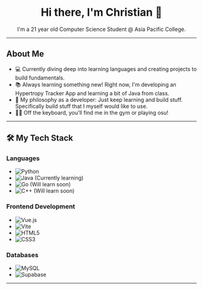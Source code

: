 <h1 align="center">Hi there, I'm Christian 👋</h1>

<p align="center">I'm a 21 year old Computer Science Student @ Asia Pacific College. </p>

---

## About Me

*   💻 Currently diving deep into learning languages and creating projects to build fundamentals.
*   📚 Always learning something new! Right now, I'm developing an Hypertropy Tracker App and learning a bit of Java from class.
*   🧠 My philosophy as a developer: Just keep learning and build stuff. Specifically build stuff that I myself would like to use.
*   🏋️‍♂️ Off the keyboard, you'll find me in the gym or playing osu!   
---

## 🛠️ My Tech Stack

### Languages
*   <img src="https://img.shields.io/badge/Python-3776AB?style=for-the-badge&logo=python&logoColor=white" alt="Python"/>
*   <img src="https://img.shields.io/badge/Java-007396?style=for-the-badge&logo=java&logoColor=white" alt="Java"/> (Currently learning)
*   <img src="https://img.shields.io/badge/Go-00ADD8?style=for-the-badge&logo=go&logoColor=white" alt="Go"/> (Will learn soon)
*   <img src="https://img.shields.io/badge/C%2B%2B-00599C?style=for-the-badge&logo=c%2B%2B&logoColor=white" alt="C++"/> (Will learn soon)

### Frontend Development
*   <img src="https://img.shields.io/badge/Vue.js-4FC08D?style=for-the-badge&logo=vuedotjs&logoColor=white" alt="Vue.js"/>
*   <img src="https://img.shields.io/badge/Vite-646CFF?style=for-the-badge&logo=vite&logoColor=white" alt="Vite"/>
*   <img src="https://img.shields.io/badge/HTML5-E34F26?style=for-the-badge&logo=html5&logoColor=white" alt="HTML5"/>
*   <img src="https://img.shields.io/badge/CSS3-1572B6?style=for-the-badge&logo=css3&logoColor=white" alt="CSS3"/>

### Databases
*   <img src="https://img.shields.io/badge/MySQL-4479A1?style=for-the-badge&logo=mysql&logoColor=white" alt="MySQL"/>
*   <img src="https://img.shields.io/badge/Supabase-171E2D?style=for-the-badge&logo=supabase&logoColor=white" alt="Supabase"/>

---
